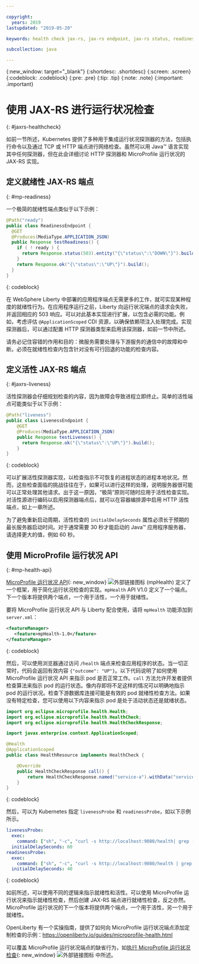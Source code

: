 ```yaml
---

copyright:
  years: 2019
lastupdated: "2019-05-20"

keywords: health check jax-rs, jax-rs endpoint, jax-rs status, readiness jax-rs, liveness jax-rs, microprofile health

subcollection: java

---
```


{:new_window: target="_blank"}
{:shortdesc: .shortdesc}
{:screen: .screen}
{:codeblock: .codeblock}
{:pre: .pre}
{:tip: .tip}
{:note: .note}
{:important: .important}

# 使用 JAX-RS 进行运行状况检查
{: #jaxrs-healthcheck}

如前一节所述，Kubernetes 提供了多种用于集成运行状况探测器的方法，包括执行命令以及通过 TCP 或 HTTP 端点进行网络检查。虽然可以用 Java&trade; 语言实现其中任何探测器，但在此会详细讨论 HTTP 探测器和 MicroProfile 运行状况的 JAX-RS 实现。

## 定义就绪性 JAX-RS 端点
{: #mp-readiness}

一个极简的就绪性端点类似于以下示例：

```java
@Path("ready")
public class ReadinessEndpoint {
  @GET
  @Produces(MediaType.APPLICATION_JSON)
  public Response testReadiness() {
    if ( ! ready ) {
      return Response.status(503).entity("{\"status\":\"DOWN\"}").build();
    }
    return Response.ok("{\"status\":\"UP\"}").build();
  }
}
```
{: codeblock}

在 WebSphere Liberty 中部署的应用程序端点无需更多的工作，就可实现某种程度的就绪性行为。在应用程序运行之前，Liberty 向运行状况端点的请求会失败，并返回相应的 503 响应。可以对此基本实现进行扩展，以包含必需的功能。例如，考虑评估 `@ApplicationScoped` CDI 资源，以确保依赖项注入处理完成。实现探测器后，可以通过配置 HTTP 探测器类型来启用该探测器，如前一节中所述。

请务必记住容错的作用和目的：微服务需要处理与下游服务的通信中的故障和中断。必须在就绪性检查内包含针对没有可行回退的功能的检查内容。

## 定义活性 JAX-RS 端点
{: #jaxrs-liveness}

活性探测器会仔细规划检查的内容，因为故障会导致进程立即终止。简单的活性端点可能类似于以下示例：

```java
@Path("liveness")
public class LivenessEndpoint {
    @GET
    @Produces(MediaType.APPLICATION_JSON)
    public Response testLiveness() {
      return Response.ok("{\"status\":\"UP\"}").build();
    }
}
```
{: codeblock}

可以扩展活性探测器实现，以检查指示不可恢复的进程状态的进程本地状况。然而，这些检查面临的挑战往往在于，如果可以进行这样的处理，说明服务器很可能可以正常处理其他请求。出于这一原因，“极简”原则可随时应用于活性检查实现。对活性源进行编码以启用探测器端点后，就可以在容器编排源中启用 HTTP 活性端点，如上一章所述。

为了避免重新启动周期，活性检查的 `initialDelaySeconds` 属性必须长于预期的最长服务器启动时间。对于通常需要 30 秒才能启动的 Java&trade; 应用程序服务器，请选择更大的值，例如 60 秒。

## 使用 MicroProfile 运行状况 API
{: #mp-health-api}

[MicroProfile 运行状况 API](https://www.ibm.com/support/knowledgecenter/en/SSEQTP_liberty/com.ibm.websphere.wlp.doc/ae/twlp_microprofile_healthcheck.html){: new_window} ![外部链接图标](../icons/launch-glyph.svg "外部链接图标") (mpHealth) 定义了一个框架，用于简化运行状况检查的实现。`mpHealth` API V1.0 定义了一个端点。下一个版本将提供两个端点，一个用于活性，一个用于就绪性。

要将 MicroProfile 运行状况 API 与 Liberty 配合使用，请将 `mpHealth` 功能添加到 `server.xml`：

```xml
<featureManager>
   <feature>mpHealth-1.0</feature>
</featureManager>
```
{: codeblock}

然后，可以使用浏览器通过访问 `/health` 端点来检查应用程序的状态。当一切正常时，代码会返回有效内容 `{"outcome": "UP"}`。以下代码说明了如何使用 MicroProfile 运行状况 API 来指示 pod 是否正常工作。`call` 方法允许开发者提供检查算法来指示 pod 的运行状态。像内存即将不足这样的情况可以明确地指示 pod 的运行状况。检查下游数据库连接可能是有效的 pod 就绪性检查方法。如果没有特定检查，您可以使用以下内容来指示 pod 是处于活动状态还是就绪状态。

```java
import org.eclipse.microprofile.health.Health;
import org.eclipse.microprofile.health.HealthCheck;
import org.eclipse.microprofile.health.HealthCheckResponse;

import javax.enterprise.context.ApplicationScoped;

@Health
@ApplicationScoped
public class HealthResource implements HealthCheck {

    @Override
    public HealthCheckResponse call() {
        return HealthCheckResponse.named("service-a").withData("service-a", "ok").up().build();
    }
}
```
{: codeblock}

然后，可以为 Kubernetes 指定 `livenessProbe` 和 `readinessProbe`，如以下示例所示。
```yaml
livenessProbe:
  exec:
    command: ["sh", "-c", "curl -s http://localhost:9080/health| grep -q service-a"]
  initialDelaySeconds: 60
readinessProbe:
  exec:
    command: ["sh", "-c", "curl -s http://localhost:9080/health | grep -q service-a"]
  initialDelaySeconds: 40
```
{: codeblock}

如前所述，可以使用不同的逻辑来指示就绪性和活性。可以使用 MicroProfile 运行状况来指示就绪性检查，然后创建 JAX-RS 端点进行就绪性检查，反之亦然。MicroProfile 运行状况的下一个版本将提供两个端点，一个用于活性，另一个用于就绪性。

OpenLiberty 有一个实操指南，提供了如何向 MicroProfile 运行状况端点添加定制检查的示例：https://openliberty.io/guides/microprofile-health.html

可以覆盖 MicroProfile 运行状况端点的缺省行为，如[执行 MicroProfile 运行状况检查](https://www.ibm.com/support/knowledgecenter/en/SSEQTP_liberty/com.ibm.websphere.wlp.doc/ae/twlp_microprofile_healthcheck.html){: new_window} ![外部链接图标](../icons/launch-glyph.svg "外部链接图标") 中所述。
